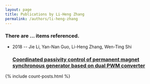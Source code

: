 ```yaml
---
layout: page
title: Publications by Li-Heng Zhang
permalink: /authors/li-heng-zhang
---
```


<h3 id="number-posts">There are ... items referenced.</h3>
<ul class="post-list">
<li><span class='post-meta'>2018 -- Jie Li, Yan-Nan Guo, Li-Heng Zhang, Wen-Ting Shi</span><h3><a class='post-link' href="{{ site.baseurl }}/coordinated-passivity-control-of-permanent-magnet-synchronous-generator-based-on-dual-pwm-converter">Coordinated passivity control of permanent magnet synchronous generator based on dual PWM converter</a></h3></li>

</ul>
{% include count-posts.html %}
